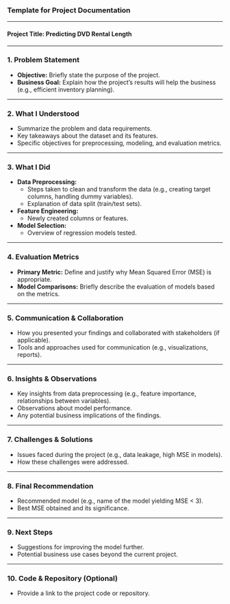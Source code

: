 ### Template for Project Documentation

---

#### **Project Title:** Predicting DVD Rental Length

---

### **1. Problem Statement**
- **Objective:** Briefly state the purpose of the project.
- **Business Goal:** Explain how the project’s results will help the business (e.g., efficient inventory planning).

---

### **2. What I Understood**
- Summarize the problem and data requirements.
- Key takeaways about the dataset and its features.
- Specific objectives for preprocessing, modeling, and evaluation metrics.

---

### **3. What I Did**
- **Data Preprocessing:**
    - Steps taken to clean and transform the data (e.g., creating target columns, handling dummy variables).
    - Explanation of data split (train/test sets).
- **Feature Engineering:**
    - Newly created columns or features.
- **Model Selection:**
    - Overview of regression models tested.

---

### **4. Evaluation Metrics**
- **Primary Metric:** Define and justify why Mean Squared Error (MSE) is appropriate.
- **Model Comparisons:** Briefly describe the evaluation of models based on the metrics.

---

### **5. Communication & Collaboration**
- How you presented your findings and collaborated with stakeholders (if applicable).
- Tools and approaches used for communication (e.g., visualizations, reports).

---

### **6. Insights & Observations**
- Key insights from data preprocessing (e.g., feature importance, relationships between variables).
- Observations about model performance.
- Any potential business implications of the findings.

---

### **7. Challenges & Solutions**
- Issues faced during the project (e.g., data leakage, high MSE in models).
- How these challenges were addressed.

---

### **8. Final Recommendation**
- Recommended model (e.g., name of the model yielding MSE < 3).
- Best MSE obtained and its significance.

---

### **9. Next Steps**
- Suggestions for improving the model further.
- Potential business use cases beyond the current project.

---

### **10. Code & Repository (Optional)**
- Provide a link to the project code or repository.  

